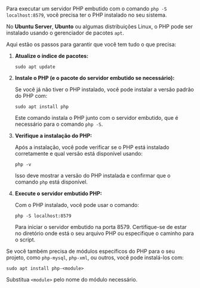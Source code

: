 Para executar um servidor PHP embutido com o comando `php -S localhost:8579`, você precisa ter o PHP instalado no seu sistema.

No __Ubuntu Server__, __Ubunto__ ou algumas distribuições Linux, o PHP pode ser instalado usando o gerenciador de pacotes `apt`.

Aqui estão os passos para garantir que você tem tudo o que precisa:

1. **Atualize o índice de pacotes:**

   ```
   sudo apt update
   ```

2. **Instale o PHP (e o pacote do servidor embutido se necessário):**

   Se você já não tiver o PHP instalado, você pode instalar a versão padrão do PHP com:

   ```
   sudo apt install php
   ```

   Este comando instala o PHP junto com o servidor embutido, que é necessário para o comando `php -S`.

3. **Verifique a instalação do PHP:**

   Após a instalação, você pode verificar se o PHP está instalado corretamente e qual versão está disponível usando:

   ```
   php -v
   ```

   Isso deve mostrar a versão do PHP instalada e confirmar que o comando `php` está disponível.

4. **Execute o servidor embutido PHP:**

   Com o PHP instalado, você pode usar o comando:

   ```
   php -S localhost:8579
   ```

   Para iniciar o servidor embutido na porta 8579. Certifique-se de estar no diretório onde está o seu arquivo PHP ou especifique o caminho para o script.

Se você também precisa de módulos específicos do PHP para o seu projeto, como `php-mysql`, `php-xml`, ou outros, você pode instalá-los com:

   ```
   sudo apt install php-<module>
   ```

Substitua `<module>` pelo nome do módulo necessário.
